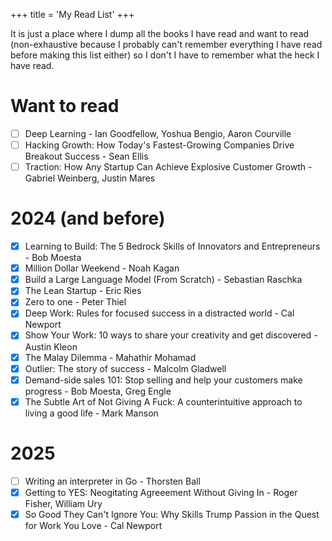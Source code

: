 +++
title = 'My Read List'
+++

It is just a place where I dump all the books I have read and want to read (non-exhaustive because I probably can't remember everything I have read before making this list either) so I don't I have to remember what the heck I have read.

# Want to read

- [ ] Deep Learning - Ian Goodfellow, Yoshua Bengio, Aaron Courville
- [ ] Hacking Growth: How Today's Fastest-Growing Companies Drive Breakout Success - Sean Ellis
- [ ] Traction: How Any Startup Can Achieve Explosive Customer Growth - Gabriel Weinberg, Justin Mares

# 2024 (and before)

- [x] Learning to Build: The 5 Bedrock Skills of Innovators and Entrepreneurs - Bob Moesta
- [x] Million Dollar Weekend - Noah Kagan
- [x] Build a Large Language Model (From Scratch) - Sebastian Raschka
- [x] The Lean Startup - Eric Ries
- [x] Zero to one - Peter Thiel
- [x] Deep Work: Rules for focused success in a distracted world - Cal Newport
- [x] Show Your Work: 10 ways to share your creativity and get discovered - Austin Kleon
- [x] The Malay Dilemma - Mahathir Mohamad
- [x] Outlier: The story of success - Malcolm Gladwell
- [x] Demand-side sales 101: Stop selling and help your customers make progress - Bob Moesta, Greg Engle
- [x] The Subtle Art of Not Giving A Fuck: A counterintuitive approach to living a good life - Mark Manson

# 2025

- [ ] Writing an interpreter in Go - Thorsten Ball
- [x] Getting to YES: Neogitating Agreeement Without Giving In - Roger Fisher, William Ury
- [x] So Good They Can't Ignore You: Why Skills Trump Passion in the Quest for Work You Love - Cal Newport
